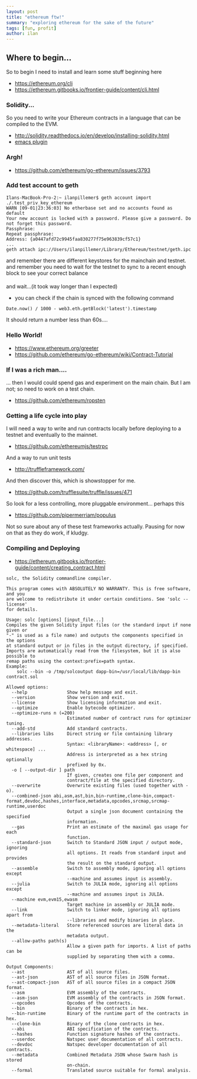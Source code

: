 ```yaml
---
layout: post
title: "ethereum ftw!"
summary: "exploring ethereum for the sake of the future"
tags: [fun, profit]
author: ilan
---
```

## Where to begin...
So to begin I need to install and learn some stuff beginning here
- https://ethereum.org/cli
- https://ethereum.gitbooks.io/frontier-guide/content/cli.html

### Solidity...
So you need to write your Ethereum contracts in a language that can be compiled to the EVM.
- http://solidity.readthedocs.io/en/develop/installing-solidity.html
- [emacs plugin](https://github.com/ethereum/emacs-solidity)
### Argh!
- https://github.com/ethereum/go-ethereum/issues/3793
### Add test account to geth
```
Ilans-MacBook-Pro-2:~ ilanpillemer$ geth account import ./.test_priv_key_ethereum 
WARN [09-01|23:36:03] No etherbase set and no accounts found as default 
Your new account is locked with a password. Please give a password. Do not forget this password.
Passphrase: 
Repeat passphrase: 
Address: {a0447afd72c9945faa830277f75e963839cf57c1}
...
geth attach ipc://Users/ilanpillemer/Library/Ethereum/testnet/geth.ipc
```
and remember there are different keystores for the mainchain and testnet.
and remember you need to wait for the testnet to sync to a recent enough block to see your correct balance
####
and wait...(it took way longer than I expected)
- you can check if the chain is synced with the following command
```
Date.now() / 1000 - web3.eth.getBlock('latest').timestamp
```
It should return a number less than 60s....

### Hello World!
- https://www.ethereum.org/greeter
- https://github.com/ethereum/go-ethereum/wiki/Contract-Tutorial

### If I was a rich man....
... then I would could spend gas and experiment on the main chain.
But I am not; so need to work on a test chain.
- https://github.com/ethereum/ropsten

### Getting a life cycle into play
I will need a way to write and run contracts locally before deploying to a testnet and eventually to the mainnet.
* https://github.com/ethereumjs/testrpc

And a way to run unit tests
* http://truffleframework.com/

And then discover this, which is showstopper for me.
* https://github.com/trufflesuite/truffle/issues/471

So look for a less controlling, more pluggable environment... perhaps this
* https://github.com/pipermerriam/populus

Not so sure about any of these test frameworks actually. Pausing for now on that as they do work, if kludgy.

### Compiling and Deploying

- https://ethereum.gitbooks.io/frontier-guide/content/creating_contract.html

```
solc, the Solidity commandline compiler.

This program comes with ABSOLUTELY NO WARRANTY. This is free software, and you
are welcome to redistribute it under certain conditions. See 'solc --license'
for details.

Usage: solc [options] [input_file...]
Compiles the given Solidity input files (or the standard input if none given or
"-" is used as a file name) and outputs the components specified in the options
at standard output or in files in the output directory, if specified.
Imports are automatically read from the filesystem, but it is also possible to
remap paths using the context:prefix=path syntax.
Example:
    solc --bin -o /tmp/solcoutput dapp-bin=/usr/local/lib/dapp-bin contract.sol

Allowed options:
  --help               Show help message and exit.
  --version            Show version and exit.
  --license            Show licensing information and exit.
  --optimize           Enable bytecode optimizer.
  --optimize-runs n (=200)
                       Estimated number of contract runs for optimizer tuning.
  --add-std            Add standard contracts.
  --libraries libs     Direct string or file containing library addresses. 
                       Syntax: <libraryName>: <address> [, or whitespace] ...
                       Address is interpreted as a hex string optionally 
                       prefixed by 0x.
  -o [ --output-dir ] path
                       If given, creates one file per component and 
                       contract/file at the specified directory.
  --overwrite          Overwrite existing files (used together with -o).
  --combined-json abi,asm,ast,bin,bin-runtime,clone-bin,compact-format,devdoc,hashes,interface,metadata,opcodes,srcmap,srcmap-runtime,userdoc
                       Output a single json document containing the specified 
                       information.
  --gas                Print an estimate of the maximal gas usage for each 
                       function.
  --standard-json      Switch to Standard JSON input / output mode, ignoring 
                       all options. It reads from standard input and provides 
                       the result on the standard output.
  --assemble           Switch to assembly mode, ignoring all options except 
                       --machine and assumes input is assembly.
  --julia              Switch to JULIA mode, ignoring all options except 
                       --machine and assumes input is JULIA.
  --machine evm,evm15,ewasm
                       Target machine in assembly or JULIA mode.
  --link               Switch to linker mode, ignoring all options apart from 
                       --libraries and modify binaries in place.
  --metadata-literal   Store referenced sources are literal data in the 
                       metadata output.
  --allow-paths path(s)
                       Allow a given path for imports. A list of paths can be 
                       supplied by separating them with a comma.

Output Components:
  --ast                AST of all source files.
  --ast-json           AST of all source files in JSON format.
  --ast-compact-json   AST of all source files in a compact JSON format.
  --asm                EVM assembly of the contracts.
  --asm-json           EVM assembly of the contracts in JSON format.
  --opcodes            Opcodes of the contracts.
  --bin                Binary of the contracts in hex.
  --bin-runtime        Binary of the runtime part of the contracts in hex.
  --clone-bin          Binary of the clone contracts in hex.
  --abi                ABI specification of the contracts.
  --hashes             Function signature hashes of the contracts.
  --userdoc            Natspec user documentation of all contracts.
  --devdoc             Natspec developer documentation of all contracts.
  --metadata           Combined Metadata JSON whose Swarm hash is stored 
                       on-chain.
  --formal             Translated source suitable for formal analysis.
	
```
